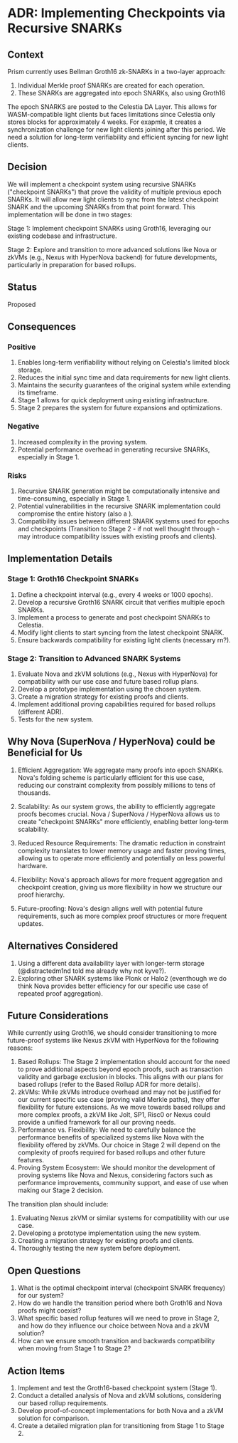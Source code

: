 
# ADR: Implementing Checkpoints via Recursive SNARKs

## Context

Prism currently uses Bellman Groth16 zk-SNARKs in a two-layer approach:

1. Individual Merkle proof SNARKs are created for each operation.
2. These SNARKs are aggregated into epoch SNARKs, also using Groth16

The epoch SNARKS are posted to the Celestia DA Layer. This allows for WASM-compatible light clients but faces limitations since Celestia only stores blocks for approximately 4 weeks. For exapmle, it creates a synchronization challenge for new light clients joining after this period. We need a solution for long-term verifiability and efficient syncing for new light clients.

## **Decision**

We will implement a checkpoint system using recursive SNARKs ("checkpoint SNARKs") that prove the validity of multiple previous epoch SNARKs. It will allow new light clients to sync from the latest checkpoint SNARK and the upcoming SNARKs from that point forward. This implementation will be done in two stages:

Stage 1: Implement checkpoint SNARKs using Groth16, leveraging our existing codebase and infrastructure.

Stage 2: Explore and transition to more advanced solutions like Nova or zkVMs (e.g., Nexus with HyperNova backend) for future developments, particularly in preparation for based rollups.

## Status

Proposed

## Consequences

### Positive

1. Enables long-term verifiability without relying on Celestia's limited block storage.
2. Reduces the initial sync time and data requirements for new light clients.
3. Maintains the security guarantees of the original system while extending its timeframe.
4. Stage 1 allows for quick deployment using existing infrastructure.
5. Stage 2 prepares the system for future expansions and optimizations.

### Negative

1. Increased complexity in the proving system.
2. Potential performance overhead in generating recursive SNARKs, especially in Stage 1.

### Risks

1. Recursive SNARK generation might be computationally intensive and time-consuming, especially in Stage 1.
2. Potential vulnerabilities in the recursive SNARK implementation could compromise the entire history (also a ).
3. Compatibility issues between different SNARK systems used for epochs and checkpoints (Transition to Stage 2 - if not well thought through - may introduce compatibility issues with existing proofs and clients).

## Implementation Details

### Stage 1: Groth16 Checkpoint SNARKs

1. Define a checkpoint interval (e.g., every 4 weeks or 1000 epochs).
2. Develop a recursive Groth16 SNARK circuit that verifies multiple epoch SNARKs.
3. Implement a process to generate and post checkpoint SNARKs to Celestia.
4. Modify light clients to start syncing from the latest checkpoint SNARK.
5. Ensure backwards compatibility for existing light clients (necessary rn?).

### Stage 2: Transition to Advanced SNARK Systems

1. Evaluate Nova and zkVM solutions (e.g., Nexus with HyperNova) for compatibility with our use case and future based rollup plans.
2. Develop a prototype implementation using the chosen system.
3. Create a migration strategy for existing proofs and clients.
4. Implement additional proving capabilities required for based rollups (different ADR).
5. Tests for the new system.

## Why Nova (SuperNova / HyperNova) could be Beneficial for Us

1. Efficient Aggregation: We aggregate many proofs into epoch SNARKs. Nova's folding scheme is particularly efficient for this use case, reducing our constraint complexity from possibly millions to tens of thousands.

2. Scalability: As our system grows, the ability to efficiently aggregate proofs becomes crucial. Nova / SuperNova / HyperNova allows us to create "checkpoint SNARKs" more efficiently, enabling better long-term scalability.

3. Reduced Resource Requirements: The dramatic reduction in constraint complexity translates to lower memory usage and faster proving times, allowing us to operate more efficiently and potentially on less powerful hardware.

4. Flexibility: Nova's approach allows for more frequent aggregation and checkpoint creation, giving us more flexibility in how we structure our proof hierarchy.

5. Future-proofing: Nova's design aligns well with potential future requirements, such as more complex proof structures or more frequent updates.

## Alternatives Considered

1. Using a different data availability layer with longer-term storage (@distractedm1nd told me already why not kyve?).
2. Exploring other SNARK systems like Plonk or Halo2 (eventhough we do think Nova provides better efficiency for our specific use case of repeated proof aggregation).

## Future Considerations

While currently using Groth16, we should consider transitioning to more future-proof systems like Nexus zkVM with HyperNova for the following reasons:

1. Based Rollups: The Stage 2 implementation should account for the need to prove additional aspects beyond epoch proofs, such as transaction validity and garbage exclusion in blocks. This aligns with our plans for based rollups (refer to the Based Rollup ADR for more details).
2. zkVMs: While zkVMs introduce overhead and may not be justified for our current specific use case (proving valid Merkle paths), they offer flexibility for future extensions. As we move towards based rollups and more complex proofs, a zkVM like Jolt, SP1, Risc0 or Nexus could provide a unified framework for all our proving needs.
3. Performance vs. Flexibility: We need to carefully balance the performance benefits of specialized systems like Nova with the flexibility offered by zkVMs. Our choice in Stage 2 will depend on the complexity of proofs required for based rollups and other future features.
4. Proving System Ecosystem: We should monitor the development of proving systems like Nova and Nexus, considering factors such as performance improvements, community support, and ease of use when making our Stage 2 decision.

The transition plan should include:

1. Evaluating Nexus zkVM or similar systems for compatibility with our use case.
2. Developing a prototype implementation using the new system.
3. Creating a migration strategy for existing proofs and clients.
4. Thoroughly testing the new system before deployment.

## Open Questions

1. What is the optimal checkpoint interval (checkpoint SNARK frequency) for our system?
2. How do we handle the transition period where both Groth16 and Nova proofs might coexist?
3. What specific based rollup features will we need to prove in Stage 2, and how do they influence our choice between Nova and a zkVM solution?
4. How can we ensure smooth transition and backwards compatibility when moving from Stage 1 to Stage 2?

## Action Items

1. Implement and test the Groth16-based checkpoint system (Stage 1).
2. Conduct a detailed analysis of Nova and zkVM solutions, considering our based rollup requirements.
3. Develop proof-of-concept implementations for both Nova and a zkVM solution for comparison.
4. Create a detailed migration plan for transitioning from Stage 1 to Stage 2.
